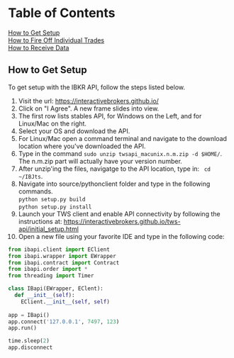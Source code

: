 # Table of Contents  
  
[How to Get Setup](#setup)  
[How to Fire Off Individual Trades](#firetrades)  
[How to Receive Data](#receivedata)  
  
## How to Get Setup  
  
To get setup with the IBKR API, follow the steps listed below.  

1. Visit the url: https://interactivebrokers.github.io/  
2. Click on "I Agree". A new frame slides into view.  
3. The first row lists stables API, for Windows on the Left, and for Linux/Mac on the right.  
4. Select your OS and download the API.  
5. For Linux/Mac open a command terminal and navigate to the download location where you've downloaded the API.  
6. Type in the command `sudo unzip twsapi_macunix.n.m.zip -d $HOME/`. The n.m.zip part will actually have your version number.  
7. After unzip'ing the files, navigatge to the API location, type in: ` cd ~/IBJts`.  
8. Navigate into source/pythonclient folder and type in the following commands.  
`python setup.py build`  
`python setup.py install`  
9. Launch your TWS client and enable API connectivity by following the instructions at: https://interactivebrokers.github.io/tws-api/initial_setup.html  
10. Open a new file using your favorite IDE and type in the following code:  
```python  
from ibapi.client import EClient
from ibapi.wrapper import EWrapper
from ibapi.contract import Contract
from ibapi.order import *
from threading import Timer

class IBapi(EWrapper, EClent):
  def __init__(self):
    EClient.__init__(self, self)
    
app = IBapi()
app.connect('127.0.0.1', 7497, 123)
app.run()

time.sleep(2)
app.disconnect
```
